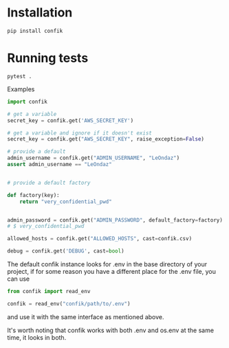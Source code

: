# Installation

```
pip install confik
```

# Running tests

```
pytest .
```

Examples

```python
import confik

# get a variable
secret_key = confik.get('AWS_SECRET_KEY')

# get a variable and ignore if it doesn't exist
secret_key = confik.get("AWS_SECRET_KEY", raise_exception=False)

# provide a default
admin_username = confik.get("ADMIN_USERNAME", "LeOndaz")
assert admin_username == "LeOndaz"


# provide a default factory

def factory(key):
    return "very_confidential_pwd"


admin_password = confik.get("ADMIN_PASSWORD", default_factory=factory)
# $ very_confidential_pwd

allowed_hosts = confik.get("ALLOWED_HOSTS", cast=confik.csv)

debug = confik.get('DEBUG', cast=bool)

```

The default confik instance looks for .env in the base directory of your project, if
for some reason you have a different place for the .env file, you can use
```python
from confik import read_env

confik = read_env("confik/path/to/.env")
```

and use it with the same interface as mentioned above.

It's worth noting that confik works with both .env and os.env at the same time, it looks in both.
